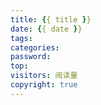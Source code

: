```yaml
---
title: {{ title }}
date: {{ date }}
tags:
categories:
password:
top:
visitors: 阅读量
copyright: true
---
```


